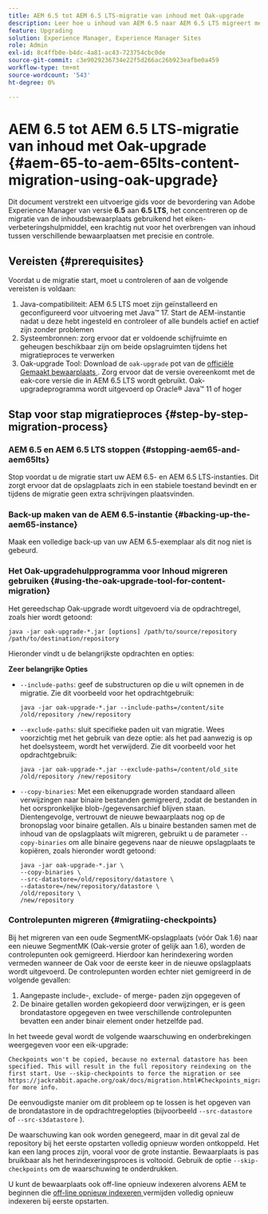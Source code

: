 ```yaml
---
title: AEM 6.5 tot AEM 6.5 LTS-migratie van inhoud met Oak-upgrade
description: Leer hoe u inhoud van AEM 6.5 naar AEM 6.5 LTS migreert met het gereedschap eikenupgrade
feature: Upgrading
solution: Experience Manager, Experience Manager Sites
role: Admin
exl-id: 8c4ffb0e-b4dc-4a81-ac43-723754cbc0de
source-git-commit: c3e9029236734e22f5d266ac26b923eafbe0a459
workflow-type: tm+mt
source-wordcount: '543'
ht-degree: 0%

---
```


# AEM 6.5 tot AEM 6.5 LTS-migratie van inhoud met Oak-upgrade {#aem-65-to-aem-65lts-content-migration-using-oak-upgrade}

Dit document verstrekt een uitvoerige gids voor de bevordering van Adobe Experience Manager van versie **6.5** aan **6.5 LTS**, het concentreren op de migratie van de inhoudsbewaarplaats gebruikend het eiken-verbeteringshulpmiddel, een krachtig nut voor het overbrengen van inhoud tussen verschillende bewaarplaatsen met precisie en controle.

## Vereisten {#prerequisites}

Voordat u de migratie start, moet u controleren of aan de volgende vereisten is voldaan:

1. Java-compatibiliteit: AEM 6.5 LTS moet zijn geïnstalleerd en geconfigureerd voor uitvoering met Java™ 17. Start de AEM-instantie nadat u deze hebt ingesteld en controleer of alle bundels actief en actief zijn zonder problemen
1. Systeembronnen: zorg ervoor dat er voldoende schijfruimte en geheugen beschikbaar zijn om beide opslagruimten tijdens het migratieproces te verwerken
1. Oak-upgrade Tool: Download de `oak-upgrade` pot van de [ officiële Gemaakt bewaarplaats ](https://mvnrepository.com/artifact/org.apache.jackrabbit/oak-upgrade). Zorg ervoor dat de versie overeenkomt met de eak-core versie die in AEM 6.5 LTS wordt gebruikt. Oak-upgradeprogramma wordt uitgevoerd op Oracle® Java™ 11 of hoger

## Stap voor stap migratieproces {#step-by-step-migration-process}

### AEM 6.5 en AEM 6.5 LTS stoppen {#stopping-aem65-and-aem65lts}

Stop voordat u de migratie start uw AEM 6.5- en AEM 6.5 LTS-instanties. Dit zorgt ervoor dat de opslagplaats zich in een stabiele toestand bevindt en er tijdens de migratie geen extra schrijvingen plaatsvinden.

### Back-up maken van de AEM 6.5-instantie {#backing-up-the-aem65-instance}

Maak een volledige back-up van uw AEM 6.5-exemplaar als dit nog niet is gebeurd.

### Het Oak-upgradehulpprogramma voor Inhoud migreren gebruiken {#using-the-oak-upgrade-tool-for-content-migration}

Het gereedschap Oak-upgrade wordt uitgevoerd via de opdrachtregel, zoals hier wordt getoond:

```
java -jar oak-upgrade-*.jar [options] /path/to/source/repository /path/to/destination/repository 
```

Hieronder vindt u de belangrijkste opdrachten en opties:

**Zeer belangrijke Opties**

* `--include-paths`: geef de substructuren op die u wilt opnemen in de migratie. Zie dit voorbeeld voor het opdrachtgebruik:

  ```
  java -jar oak-upgrade-*.jar --include-paths=/content/site /old/repository /new/repository
  ```

* `--exclude-paths`: sluit specifieke paden uit van migratie. Wees voorzichtig met het gebruik van deze optie: als het pad aanwezig is op het doelsysteem, wordt het verwijderd. Zie dit voorbeeld voor het opdrachtgebruik:

  ```
  java -jar oak-upgrade-*.jar --exclude-paths=/content/old_site /old/repository /new/repository 
  ```

* `--copy-binaries`: Met een eikenupgrade worden standaard alleen verwijzingen naar binaire bestanden gemigreerd, zodat de bestanden in het oorspronkelijke blob-/gegevensarchief blijven staan. Dientengevolge, vertrouwt de nieuwe bewaarplaats nog op de bronopslag voor binaire getallen. Als u binaire bestanden samen met de inhoud van de opslagplaats wilt migreren, gebruikt u de parameter `--copy-binaries` om alle binaire gegevens naar de nieuwe opslagplaats te kopiëren, zoals hieronder wordt getoond:

  ```
  java -jar oak-upgrade-*.jar \
  --copy-binaries \
  --src-datastore=/old/repository/datastore \
  --datastore=/new/repository/datastore \
  /old/repository \
  /new/repository 
  ```

### Controlepunten migreren {#migratiing-checkpoints}

Bij het migreren van een oude SegmentMK-opslagplaats (vóór Oak 1.6) naar een nieuwe SegmentMK (Oak-versie groter of gelijk aan 1.6), worden de controlepunten ook gemigreerd. Hierdoor kan herindexering worden vermeden wanneer de Oak voor de eerste keer in de nieuwe opslagplaats wordt uitgevoerd. De controlepunten worden echter niet gemigreerd in de volgende gevallen:

1. Aangepaste include-, exclude- of merge- paden zijn opgegeven of
1. De binaire getallen worden gekopieerd door verwijzingen, er is geen brondatastore opgegeven en twee verschillende controlepunten bevatten een ander binair element onder hetzelfde pad.

In het tweede geval wordt de volgende waarschuwing en onderbrekingen weergegeven voor een eik-upgrade:

```
Checkpoints won't be copied, because no external datastore has been specified. This will result in the full repository reindexing on the first start. Use --skip-checkpoints to force the migration or see https://jackrabbit.apache.org/oak/docs/migration.html#Checkpoints_migration for more info. 
```

De eenvoudigste manier om dit probleem op te lossen is het opgeven van de brondatastore in de opdrachtregelopties (bijvoorbeeld `--src-datastore` of `--src-s3datastore` ).

De waarschuwing kan ook worden genegeerd, maar in dit geval zal de repository bij het eerste opstarten volledig opnieuw worden ontkoppeld. Het kan een lang proces zijn, vooral voor de grote instantie. Bewaarplaats is pas bruikbaar als het herindexeringsproces is voltooid. Gebruik de optie `--skip-checkpoints` om de waarschuwing te onderdrukken.

U kunt de bewaarplaats ook off-line opnieuw indexeren alvorens AEM te beginnen die [ off-line opnieuw indexeren ](/help/sites-deploying/upgrade-offline-reindexing.md) vermijden volledig opnieuw indexeren bij eerste opstarten.
